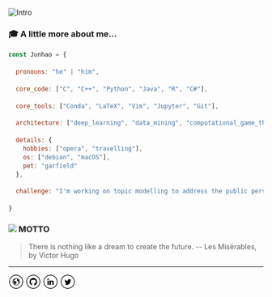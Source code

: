 ![Intro](https://github.com/Rqcker/Rqcker/blob/master/assets/myProffile.gif)

### :mortar_board: A little more about me...  

```javascript
const Junhao = {
  
  pronouns: "he" | "him",
  
  core_code: ["C", "C++", "Python", "Java", "R", "C#"],
  
  core_tools: ["Conda", "LaTeX", "Vim", "Jupyter", "Git"],
  
  architecture: ["deep_learning", "data_mining", "computational_game_theory"],
  
  details: {
    hobbies: ["opera", "travelling"],
    os: ["debian", "macOS"],
    pet: "garfield"
  },
  
  challenge: "I'm working on topic modelling to address the public perspective in the circular economy."

}

```

### <img src="https://media.giphy.com/media/WUlplcMpOCEmTGBtBW/giphy.gif" width="30"> MOTTO 

> There is nothing like a dream to create the future.  -- Les Misérables, by Victor Hugo

-----------------------------------------------------------------------------------------------------------------------------------

<a href="https://junhaosong.com" target="_blank"><img src="https://github.com/Rqcker/Rqcker/blob/master/assets/www.png" alt="Website" width="30"></a>
<a href="https://github.com/Rqcker" target="_blank"><img src="https://github.com/Rqcker/Rqcker/blob/master/assets/git.png" alt="GitHub" width="30"></a>
<a href="https://www.linkedin.com/in/junhaosong" target="_blank"><img src="https://github.com/Rqcker/Rqcker/blob/master/assets/in.png" alt="LinkedIn" width="30"></a>
<a href="https://twitter.com/JunhaoSong1" target="_blank"><img src="https://github.com/Rqcker/Rqcker/blob/master/assets/tw.png" alt="Twitter" width="30"></a>
